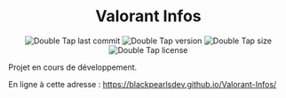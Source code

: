 <h1 align="center">Valorant Infos</h1>

<div align="center">

![Double Tap last commit](https://img.shields.io/github/last-commit/BlackPearlsDev/Valorant-Infos?style=for-the-badge) ![Double Tap version](https://img.shields.io/github/package-json/v/BlackPearlsDev/Valorant-Infos?style=for-the-badge) ![Double Tap size](https://img.shields.io/github/repo-size/BlackPearlsDev/Valorant-Infos?style=for-the-badge) ![Double Tap license](https://img.shields.io/github/license/BlackPearlsDev/Valorant-Infos?style=for-the-badge)

</div>

Projet en cours de développement.

En ligne à cette adresse : https://blackpearlsdev.github.io/Valorant-Infos/